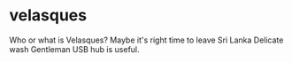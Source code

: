 # velasques
Who or what is Velasques? 
Maybe it's right time to leave Sri Lanka
Delicate wash
Gentleman
USB hub is useful.
